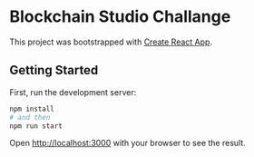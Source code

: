 # Blockchain Studio Challange

This project was bootstrapped with [Create React App](https://github.com/facebook/create-react-app).

## Getting Started

First, run the development server:

```bash
npm install
# and then
npm run start
```

Open [http://localhost:3000](http://localhost:3000) with your browser to see the result.